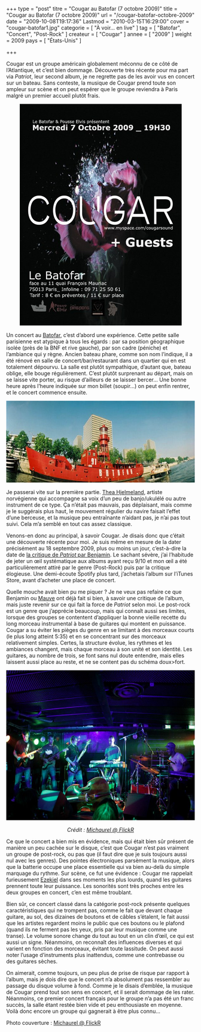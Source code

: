 +++
type = "post"
titre = "Cougar au Batofar (7 octobre 2009)"
title = "Cougar au Batofar (7 octobre 2009)"
url = "/cougar-batofar-octobre-2009"
date = "2009-10-08T19:17:36"
Lastmod = "2010-03-15T16:29:00"
cover = "cougar-batofar1.jpg"
categorie = [ "À voir… en live" ]
tag = [ "Batofar", "Concert", "Post-Rock" ]
createur = [ "Cougar" ]
annee = [ "2009" ]
weight = 2009
pays = [ "États-Unis" ]

+++

<p>
<p>Cougar est un groupe américain globalement méconnu de ce côté de l&rsquo;Atlantique, et c&rsquo;est bien dommage. Découverte très récente pour ma part via <em>Patriot</em>, leur second album, je ne regrette pas de les avoir vus en concert sur un bateau. Sans conteste, la musique de Cougar prend toute son ampleur sur scène et on peut espérer que le groupe reviendra à Paris malgré un premier accueil plutôt frais.</p>
<div style="text-align: center;"><img class="aligncenter" src="cougar_live.jpg" border="0" alt="cougar_live.jpg" width="433" height="591" /></div>
<p>Un concert au <a href="http://www.batofar.org/">Batofar</a>, c&rsquo;est d&rsquo;abord une expérience. Cette petite salle parisienne est atypique à tous les égards : par sa position géographique isolée (près de la BNF et rive gauche), par son cadre (péniche) et l&rsquo;ambiance qui y règne. Ancien bateau phare, comme son nom l&rsquo;indique, il a été rénové en salle de concert/bar/restaurant dans un quartier qui en est totalement dépourvu. La salle est plutôt sympathique, d&rsquo;autant que, bateau oblige, elle bouge régulièrement. C&rsquo;est plutôt surprenant au départ, mais on se laisse vite porter, au risque d&rsquo;ailleurs de se laisser bercer&#8230; Une bonne heure après l&rsquo;heure indiquée sur mon billet (soupir&#8230;) on peut enfin rentrer, et le concert commence ensuite.</p>
<div style="text-align: center;"><img class="aligncenter" src="batofar.jpg" border="0" alt="batofar.jpg" width="599" height="218" /></div>
<p>Je passerai vite sur la première partie. <a href="http://www.myspace.com/theahjelmeland">Thea Hjelmeland</a>, artiste norvégienne qui accompagne sa voix d&rsquo;un peu de banjo/ukulélé ou autre instrument de ce type. Ça n&rsquo;était pas mauvais, pas déplaisant, mais comme je le suggérais plus haut, le mouvement régulier du navire faisait l&rsquo;effet d&rsquo;une berceuse, et la musique peu entraînante n&rsquo;aidant pas, je n&rsquo;ai pas tout suivi. Cela m&rsquo;a semblé en tout cas assez classique.</p>
<p>Venons-en donc au principal, à savoir Cougar. Je disais donc que c&rsquo;était une découverte récente pour moi. Je suis même en mesure de la dater précisément au 18 septembre 2009, plus ou moins un jour, c&rsquo;est-à-dire la date de <a href="http://www.playlistsociety.fr/2009/09/cougar-patriot-910.html">la critique de <em>Patriot</em> par Benjamin</a>. Le sachant sévère, j&rsquo;ai l&rsquo;habitude de jeter un œil systématique aux albums ayant reçu 9/10 et mon œil a été particulièrement attiré par le genre (Post-Rock) puis par la critique élogieuse. Une demi-écoute Spotify plus tard, j&rsquo;achetais l&rsquo;album sur l&rsquo;iTunes Store, avant d&rsquo;acheter une place de concert.</p>
<p>Quelle mouche avait bien pu me piquer ? Je ne veux pas refaire ce que Benjamin ou <a href="http://thevioletteroll.wordpress.com/2009/08/14/cougar-–-patriot/">Mauve</a> ont déjà fait si bien, à savoir une critique de l&rsquo;album, mais juste revenir sur ce qui fait la force de <em>Patriot</em> selon moi. Le post-rock est un genre que j&rsquo;apprécie beaucoup, mais qui connaît aussi ses limites, lorsque des groupes se contentent d&rsquo;appliquer la bonne vieille recette du long morceau instrumental à base de guitares qui montent en puissance. Cougar a su éviter les pièges du genre en se limitant à des morceaux courts (le plus long atteint 5:35) et en se concentrant sur des morceaux relativement simples. Certes, la structure évolue, les rythmes et les ambiances changent, mais chaque morceau à son unité et son identité. Les guitares, au nombre de trois, se font sans nul doute entendre, mais elles laissent aussi place au reste, et ne se content pas du schéma doux&gt;fort.</p>
<div style="text-align: center;"><a href="http://www.flickr.com/photos/michaurel/3991386574/in/set-72157622413832935"><img class="aligncenter" src="cougar-batofar.jpg" border="0" alt="cougar-batofar.jpg" width="600" height="400" /></a></p>
<p><em>Crédit : <a href="http://www.flickr.com/photos/michaurel/3991386574/in/set-72157622413832935">Michaurel @ FlickR</a></em></p>
</div>
<p>Ce que le concert a bien mis en évidence, mais qui était bien sûr présent de manière un peu cachée sur le disque, c&rsquo;est que Cougar n&rsquo;est pas vraiment un groupe de post-rock, ou pas que (il faut dire que je suis toujours aussi nul avec les genres). Des pointes électroniques parsèment la musique, alors que la batterie occupe une place essentielle qui va bien au-delà du simple marquage du rythme. Sur scène, ce fut une évidence : Cougar me rappelait furieusement <a href="/2008/11/06/ez3kiel-groupe-qui-gagnerait-a-etre-connu/">Ezekiel</a> dans ses moments les plus lourds, quand les guitares prennent toute leur puissance. Les sonorités sont très proches entre les deux groupes en concert, c&rsquo;en est même troublant.</p>
<p>Bien sûr, ce concert classé dans la catégorie post-rock présente quelques caractéristiques qui ne trompent pas, comme le fait que devant chaque guitare, au sol, des dizaines de boutons et de câbles s&rsquo;étalent, le fait aussi que les artistes regardent moins le public que ces boutons ou le plafond (quand ils ne ferment pas les yeux, pris par leur musique comme une transe). Le volume sonore change du tout au tout en un clin d&rsquo;œil, ce qui est aussi un signe. Néanmoins, on reconnaît des influences diverses et qui varient en fonction des morceaux, évitant toute lassitude. On peut aussi noter l&rsquo;usage d&rsquo;instruments plus inattendus, comme une contrebasse ou des guitares sèches.</p>
<p>On aimerait, comme toujours, un peu plus de prise de risque par rapport à l&rsquo;album, mais je dois dire que le concert n&rsquo;a absolument pas ressembler au passage du disque volume à fond. Comme je le disais d&rsquo;emblée, la musique de Cougar prend tout son sens en concert, et il serait dommage de les rater. Néanmoins, ce premier concert français pour le groupe n&rsquo;a pas été un franc succès, la salle étant restée bien vide et peu enthousiaste en moyenne. Voilà donc encore un groupe qui gagnerait à être plus connu&#8230;</p>
<p>Photo couverture : <a href="http://www.flickr.com/photos/michaurel/3990637859/">Michaurel @ FlickR</a></p>

